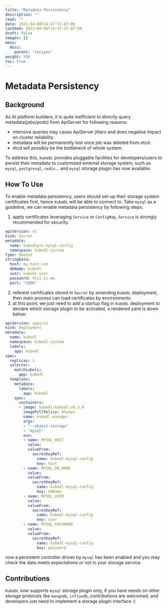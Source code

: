 ```yaml
---
title: "Metadata Persistency"
description: ""
lead: ""
date: 2021-04-08T14:47:51-07:00
lastmod: 2021-04-08T14:47:51-07:00
draft: false
images: []
menu:
  docs:
    parent: "recipes"
weight: 500
toc: true
---
```


# Metadata Persistency

## Background

As AI platform builders, it is quite inefficient to directly query metadata(jobs/pods) from ApiServer for following reasons:

- intensive queries may cause ApiServer jitters and does negative impact on cluster reliability.
- metadata will be permanently lost once job was deleted from etcd.
- etcd will possibly be the bottleneck of whole system.

To address this, `KubeDL` provides pluggable facilities for developers/users to persist their metadata to customized external storage system, 
such as `mysql`, `postgresql`, `redis`... and `mysql` storage plugin has now available.

## How To Use

To enable metadata persistency, users should set-up their storage system certificates first, hence `KubeDL` will be able to connect to.
Take `mysql` as a guideline, we can enable metadata persistency by following steps:

1. apply certificates leveraging `Service` or `ConfigMap`, `Service` is strongly recommended for security.

```yaml
apiVersion: v1
kind: Secret
metadata:
  name: kubedlpro-mysql-config
  namespace: kubedl-system
type: Opaque
stringData:
  host: my.host.com
  dbName: kubedl
  user: kubedl-user
  password: this-is-me
  port: "3306"
```

2. referent certificates stored in `Secret` by amending `KubeDL` deployment, then main process can load certificates by environments.
3. at this point, we just need to add a startup flag in `KubeDL` deployment to declare which storage plugin to be activated, a rendered yaml is down below: 

```yaml
apiVersion: apps/v1
kind: Deployment
metadata:
  name: kubedl
  namespace: kubedl-system
  labels:
    app: kubedl
spec:
  replicas: 1
  selector:
    matchLabels:
      app: kubedl
  template:
    metadata:
      labels:
        app: kubedl
    spec:
      containers:
      - image: kubedl/kubedl:v0.3.0
        imagePullPolicy: Always
        name: kubedl-manager
        args:
        - "--object-storage"
        - "mysql"
        env:
        - name: MYSQL_HOST
          value:
          valueFrom:
            secretKeyRef:
              name: kubedl-mysql-config
              key: host
        - name: MYSQL_DB_NAME
          value:
          valueFrom:
            secretKeyRef:
              name: kubedl-mysql-config
              key: dbName
        - name: MYSQL_USER
          value:
          valueFrom:
            secretKeyRef:
              name: kubedl-mysql-config
              key: user
        - name: MYSQL_PASSWORD
          value:
          valueFrom:
            secretKeyRef:
              name: kubedl-mysql-config
              key: password
```

now a persistent controller driven by `mysql` has been enabled and you may check the data meets expectations or not in your storage service.

## Contributions

`KubeDL` now supports `mysql` storage plugin only, if you have needs on other storage protocols like `mangodb`, `influxdb`, 
contributions are welcomed, and developers just need to implement a storage plugin interface :)
